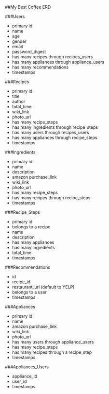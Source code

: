 ##My Best Coffee ERD

###Users
- primary id
- name
- age
- gender
- email
- password_digest
- has many recipes through recipes_users
- has many appliances through appliance_users
- has many recommendations
- timestamps


###Recipes
- primary id
- title
- author
- total_time
- wiki_link
- photo_url
- has many recipe_steps
- has many ingredients through recipe_steps
- has many users through recipes_users
- has many appliances through recipe_steps
- timestamps


###Ingredients
- primary id
- name
- description
- amazon purchase_link
- wiki_link
- photo_url
- has many recipe_steps
- has many recipes through recipe_steps
- timestamps


###Recipe_Steps
- primary id
- belongs to a recipe
- name
- description
- has many appliances
- has many ingredients
- total_time
- timestamps


###Recommendations
- id
- recipe_id
- restaurant_url (default to YELP)
- belongs to a user
- timestamps


###Appliances
- primary id
- name
- amazon purchase_link
- wiki_link
- photo_url
- has many users through appliance_users
- has many recipe_steps
- has many recipes through a recipe_step
- timestamps


###Appliances_Users
- appliance_id
- user_id
- timestamps
